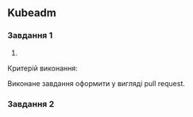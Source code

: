## Kubeadm
### Завдання 1
1. 

Критерій виконання:


Виконане завдання оформити у вигляді pull request.

### Завдання 2
